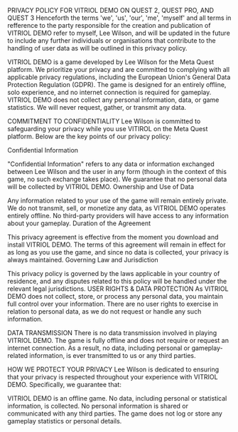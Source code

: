 PRIVACY POLICY FOR VITRIOL DEMO ON QUEST 2, QUEST PRO, AND QUEST 3
Henceforth the terms 'we', 'us', 'our', 'me', 'myself' and all terms in refference to the party responsible for the creation and publication of VITRIOL DEMO refer to myself, Lee Wilson, and will be updated in the future to include any further individuals or organisations that contribute to the handling of user data as will be outlined in this privacy policy.

VITRIOL DEMO is a game developed by Lee Wilson for the Meta Quest platform. We prioritize your privacy and are committed to complying with all applicable privacy regulations, including the European Union's General Data Protection Regulation (GDPR). The game is designed for an entirely offline, solo experience, and no internet connection is required for gameplay. VITRIOL DEMO does not collect any personal information, data, or game statistics. We will never request, gather, or transmit any data.

COMMITMENT TO CONFIDENTIALITY
Lee Wilson is committed to safeguarding your privacy while you use VITIROL on the Meta Quest platform. Below are the key points of our privacy policy:

Confidential Information

"Confidential Information" refers to any data or information exchanged between Lee Wilson and the user in any form (though in the context of this game, no such exchange takes place). We guarantee that no personal data will be collected by VITRIOL DEMO.
Ownership and Use of Data

Any information related to your use of the game will remain entirely private. We do not transmit, sell, or monetize any data, as VITRIOL DEMO operates entirely offline. No third-party providers will have access to any information about your gameplay.
Duration of the Agreement

This privacy agreement is effective from the moment you download and install VITRIOL DEMO. The terms of this agreement will remain in effect for as long as you use the game, and since no data is collected, your privacy is always maintained.
Governing Law and Jurisdiction

This privacy policy is governed by the laws applicable in your country of residence, and any disputes related to this policy will be handled under the relevant legal jurisdictions.
USER RIGHTS & DATA PROTECTION
As VITRIOL DEMO does not collect, store, or process any personal data, you maintain full control over your information. There are no user rights to exercise in relation to personal data, as we do not request or handle any such information.

DATA TRANSMISSION
There is no data transmission involved in playing VITRIOL DEMO. The game is fully offline and does not require or request an internet connection. As a result, no data, including personal or gameplay-related information, is ever transmitted to us or any third parties.

HOW WE PROTECT YOUR PRIVACY
Lee Wilson is dedicated to ensuring that your privacy is respected throughout your experience with VITRIOL DEMO. Specifically, we guarantee that:

VITRIOL DEMO is an offline game.
No data, including personal or statistical information, is collected.
No personal information is shared or communicated with any third parties.
The game does not log or store any gameplay statistics or personal details.
